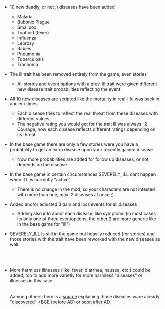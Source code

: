 
- 10 new deadly, or not ;) diseases have been added
   - Malaria
   - Bubonic Plague
   - Smallpox
   - Typhoid (fever)
   - Influenza
   - Leprosy
   - Rabies
   - Pneumonia
   - Tuberculosis
   - Trachoma
   
- The ill trait has been removed entirely from the game, even stories
   - All stories and event options with a prev. ill trait were given different new disease trait probabilities reflecting the event
   
- All 10 new diseases are scripted like the mortailty in real-life was back in ancient times
   - Each disease tries to reflect the real threat from these diseases with different values
   - The negative rating you would get for the trait ill was always -2 Courage, now each disease reflects different ratings depending on its threat

- In the base game there are only a few stories were you have a probability to get an extra disease upon your recently gained disease
   - Now more probabilities are added for follow up diseases, or not, depends on the disease

- In the base game in certain circumstences SEVERELY_ILL cant happen when ILL is currently "active"
   - There is no change in the mod, so your characters are not infested with more than one, max. 2 diseases at once ;)

- Added and/or adjusted 3 gain and loss events for all diseases
   - Adding also info about each disease, like symptoms (in most cases its only one of three eventoptions, the other 2 are more generic like in the base game for "ill")

- SEVERELY_ILL is still in the game but heavily reduced (for stories) and those stories with the trait have been reworked with the new diseases as well
<br><br><br><br>
- More harmless illnesses (like, fever, diarrhea, nausea, etc.) could be added, too to add more varietly for more harmless "diseases" or illnesses in this case
<br><br><br>
Aamong others; here is a [source](https://science.howstuffworks.com/life/cellular-microscopic/10-oldest-known-diseases.htm) explaining those diseases ware already "discovered" >BCE (before AD) or soon after AD

